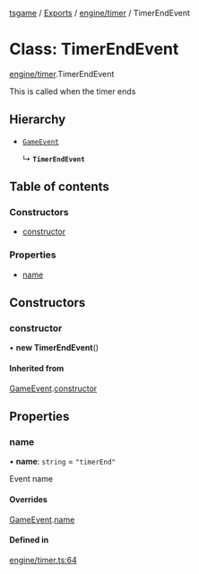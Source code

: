 [tsgame](../README.md) / [Exports](../modules.md) / [engine/timer](../modules/engine_timer.md) / TimerEndEvent

# Class: TimerEndEvent

[engine/timer](../modules/engine_timer.md).TimerEndEvent

This is called when the timer ends

## Hierarchy

- [`GameEvent`](engine_event.GameEvent.md)

  ↳ **`TimerEndEvent`**

## Table of contents

### Constructors

- [constructor](engine_timer.TimerEndEvent.md#constructor)

### Properties

- [name](engine_timer.TimerEndEvent.md#name)

## Constructors

### constructor

• **new TimerEndEvent**()

#### Inherited from

[GameEvent](engine_event.GameEvent.md).[constructor](engine_event.GameEvent.md#constructor)

## Properties

### name

• **name**: `string` = `"timerEnd"`

Event name

#### Overrides

[GameEvent](engine_event.GameEvent.md).[name](engine_event.GameEvent.md#name)

#### Defined in

[engine/timer.ts:64](https://github.com/ashleycheung/tsgame/blob/f970211/src/engine/timer.ts#L64)
